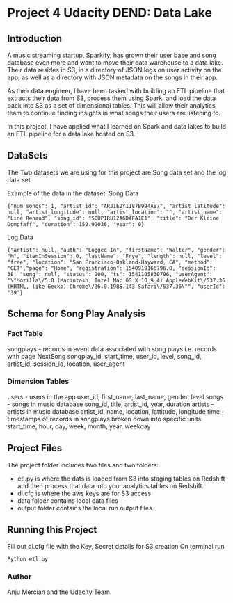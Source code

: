 # Project 4 Udacity DEND: Data Lake

## Introduction

A music streaming startup, Sparkify, has grown their user base and song database even more and want to move their data warehouse to a data lake. Their data resides in S3, in a directory of JSON logs on user activity on the app, as well as a directory with JSON metadata on the songs in their app.

As their data engineer, I have been tasked with building an ETL pipeline that extracts their data from S3, process them using Spark, and load the data back into S3 as a set of dimensional tables. This will allow their analytics team to continue finding insights in what songs their users are listening to.

In this project, I have applied what I learned on Spark and data lakes to build an ETL pipeline for a data lake hosted on S3.

## DataSets

The Two datasets we are using for this project are Song data set and the log data set.

Example of the data in the dataset.
Song Data
```
{"num_songs": 1, "artist_id": "ARJIE2Y1187B994AB7", "artist_latitude": null, "artist_longitude": null, "artist_location": "", "artist_name": "Line Renaud", "song_id": "SOUPIRU12A6D4FA1E1", "title": "Der Kleine Dompfaff", "duration": 152.92036, "year": 0}
```

Log Data
```
{"artist": null, "auth": "Logged In", "firstName": "Walter", "gender": "M", "itemInSession": 0, "lastName": "Frye", "length": null, "level": "free", "location": "San Francisco-Oakland-Hayward, CA", "method": "GET","page": "Home", "registration": 1540919166796.0, "sessionId": 38, "song": null, "status": 200, "ts": 1541105830796, "userAgent": "\"Mozilla\/5.0 (Macintosh; Intel Mac OS X 10_9_4) AppleWebKit\/537.36 (KHTML, like Gecko) Chrome\/36.0.1985.143 Safari\/537.36\"", "userId": "39"}

```

## Schema for Song Play Analysis

### Fact Table

songplays - records in event data associated with song plays i.e. records with page NextSong
songplay_id, start_time, user_id, level, song_id, artist_id, session_id, location, user_agent

### Dimension Tables

users - users in the app
user_id, first_name, last_name, gender, level
songs - songs in music database
song_id, title, artist_id, year, duration
artists - artists in music database
artist_id, name, location, lattitude, longitude
time - timestamps of records in songplays broken down into specific units
start_time, hour, day, week, month, year, weekday

## Project Files

The project folder includes two files and two folders:

- etl.py is where the dats is loaded from S3 into staging tables on Redshift and then process that data into your analytics tables on Redshift.
- dl.cfg is where the aws keys are for S3 access
- data folder contains local data files
- output folder contains the local run output files

## Running this Project

Fill out dl.cfg file with the Key, Secret details for S3 creation
On terminal run

```
Python etl.py
```

### Author

Anju Mercian and the Udacity Team.